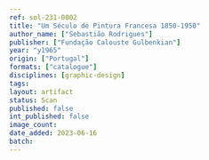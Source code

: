 ```yaml
---
ref: sol-231-0002
title: "Um Século de Pintura Francesa 1850-1950"
author_name: ["Sebastião Rodrigues"]
publisher: ["Fundação Calouste Gulbenkian"]
year: "y1965"
origin: ["Portugal"]
formats: ["catalogue"]
disciplines: [graphic-design]
tags:
layout: artifact
status: Scan
published: false
int_published: false
image_count:
date_added: 2023-06-16
batch:
---
```

